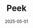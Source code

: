 ---  
layout: startup_page  
title: "Peek"  
id: "peek.us"  
permalink: "/peekpeek.us05012025/"  
website: "https://www.peek.us"  
funding_round: "Series A"  
funding_amount: "$5M"  
investors: "Moneta Ventures, Timber Grove Ventures"  
about: "Peek is a virtual leasing platform that streamlines the apartment rental process for property managers and owners. It offers 3D virtual tours, self-guided tours, and data analytics to accelerate leasing, reduce vacancy, and increase revenue. The platform aims to bring the ease of e-commerce to the rental experience."  
markets: "Proptech, Software Development"  
hq: "New York City, New York, United States"  
founded_year: "2019"  
linkedin: "https://www.linkedin.com/company/peek-technologies"  
twitter: "https://twitter.com/peek"  
instagram: ""  
facebook: "https://www.facebook.com/peek"  
crunchbase: ""  
pitchbook: "https://pitchbook.com/profiles/company/55420-12"  

date_display: "01-May-2025"  
date: "2025-05-01"

# SEO Optimization  
meta_title: "Peek - Series A Funding ($5M)"  
meta_description: "Peek, Peek is a virtual leasing platform that streamlines the apartment rental process for property managers and owners. It offers 3D virtual tours, self-gu..."  
meta_keywords: "Peek, Proptech, Software Development, Series A funding"  
canonical_url: "https://startup.projectstartups.com/peekpeek.us05012025/"  
---